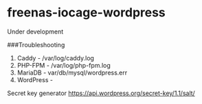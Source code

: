 # freenas-iocage-wordpress

Under development

###Troubleshooting
1. Caddy - /var/log/caddy.log
2. PHP-FPM - /var/log/php-fpm.log
3. MariaDB - var/db/mysql/wordpress.err
4. WordPress - 

Secret key generator
https://api.wordpress.org/secret-key/1.1/salt/
